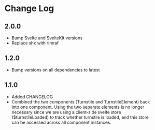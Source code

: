 # Change Log

## 2.0.0

- Bump Svelte and SvelteKit versions
- Replace shx with rimraf

## 1.2.0

- Bump versions on all dependencies to latest

## 1.1.0

- Added CHANGELOG
- Combined the two components (Turnstile and TurnstileElement) back into one component.  Using the two separate elements is no longer necessary since we are using a client-side svelte store ($turnstileLoaded) to track whether turnstile is loaded, and this store can be accessed across all component instances.
